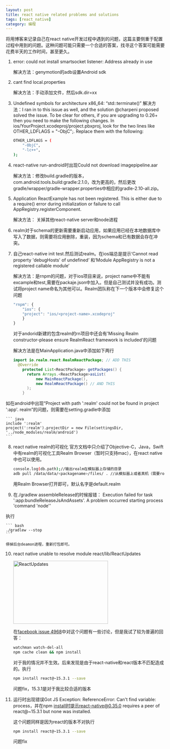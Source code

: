 ```yaml
---
layout: post
title: react native related problems and solutions
tags: [react_native]
category: 编程
---
```


将用博客来记录自己在react native开发过程中遇到的问题，这篇主要侧重于配置过程中用到的问题。这种问题可能只需要一个合适的答案，找寻这个答案可能需要花费半天的工作时间，甚至更久。


1. error: could not install smartsocket listener: Address already in use
	
	解决方法：genymotion的adb设置Android sdk
   
2. cant find local.properties
	
	解决方法：手动添加文件，然后sdk.dir=xx
   
3. Undefined symbols for architecture x86_64: “std::terminate()”
	解决方法：I ran in to this issue as well, and the solution @charpeni proposed solved the issue. To be clear for others, if you are upgrading to 0.26+ then you need to make the following changes.
	In ios/YourProject.xcodeproj/project.pbxproj, look for the two lines like OTHER_LDFLAGS = "-ObjC";. Replace them with the following:

	``` bash
 	OTHER_LDFLAGS = (
        "-ObjC",
        "-lc++",
	);
	```

4. react-native run-android时出现Could not download imagepipeline.aar

	解决方法：修改build.gradle的版本，com.android.tools.build:gradle:2.1.0，改为更高的，然后更改gradle/wrapper/gradle-wrapper.properties中相应的gradle-2.10-all.zip。
   
5. Application ReactExample has not been registered. This is either due to a require() error during initialization or failure to call AppRegistry.registerComponent.

	解决方法： 关掉其他react-native server和node进程
   

6. realm对于schema的更新需要重新启动应用，如果应用已经在本地数据库中写入了数据，则需要将应用删除，重装，因为schema和已有数据会存在冲突。

7. 自己react-native init test.然后测试realm。在ios端总是提示‘Cannot read property 'debugHosts' of undefined’ 和‘Module AppRegistry is not a registered callable module’
	
	解决方法：是rnpm的问题，对于ios项目来说，project name中不能有excample和test,需要在packaje.json中加入。但是自己测试并没有成功。测试将project name命名为其他可以。Realm团队称在下一个版本中会修复这个问题

	``` javascript
	"rnpm": {
		"ios": {
		"project": "ios/<project-name>.xcodeproj"
		}
	}
	```
	对于andorid新建的包含realm的rn项目中还会有'Missing Realm constructor-please ensure RealmReact framework is included'的问题
	
	解决方法是在MainApplication.java中添加如下两行
 
	``` java
	import io.realm.react.RealmReactPackage; // ADD THIS
	  @Override
	    protected List<ReactPackage> getPackages() {
	      return Arrays.<ReactPackage>asList(
	          new MainReactPackage(),
	          new RealmReactPackage() // AND THIS
	      );
	    }
	```
	
  如在android中出现“Project with path ':realm' could not be found in project ':app'. realm”的问题，则需要在setting.gradle中添加
  
	``` java
 	include ':realm'
 	project(':realm').projectDir = new File(settingsDir, '../node_modules/realm/android')
	```
 

8. react native realm的可视化
官方文档中只介绍了Objective-C，Java，Swift中有realm的可视化工具Realm Browser（暂时只支持mac），在react native中也可以使用。

	``` bash
	console.log(db.path);//输出realm在模拟器上存储的目录
	adb pull /data/data/<packagename>/files/ . //从模拟器上或者真机（需要root）拉取realm文件
	```
	用Realm Browser打开即可，默认名字是default.realm

9. 在./gradlew assembleRelease的时候报错：
Execution failed for task ':app:bundleReleaseJsAndAssets'. A problem occurred starting process 'command 'node''

执行

	``` bash
	./gradlew --stop
	```

	停掉后台deamon进程，重新打包即可。

10. react native unable to resolve module react/lib/ReactUpdates

	<img src="/public/img/rn/unable_to_resolve.jpeg" width = "300" height = "200" alt="ReactUpdates" align=center />

	在[facebook issue 4968](https://github.com/facebook/react-native/issues/4968)中对这个问题有一些讨论，但是我试了较为普遍的回答：
	
	``` bash
	watchman watch-del-all
	npm cache clean && npm install
	```

	对于我的情况并不生效。后来发现是由于react-native和react版本不匹配造成的。执行
	
	``` bash
	npm install react@~15.3.1 --save
	```
	问题fix，15.3.1是对于我比较合适的版本

11. 运行时出现错误Got JS Exception: ReferenceError: Can't find variable: process，并在npm install时提示react-native@0.35.0 requires a peer of react@~15.3.1 but none was installed.

	这个问题同样是因为react的版本不对执行
	
	``` bash
	npm install react@~15.3.1 --save
	```
	问题fix
